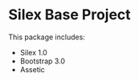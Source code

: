 Silex Base Project
==================

This package includes:

- Silex 1.0
- Bootstrap 3.0
- Assetic
